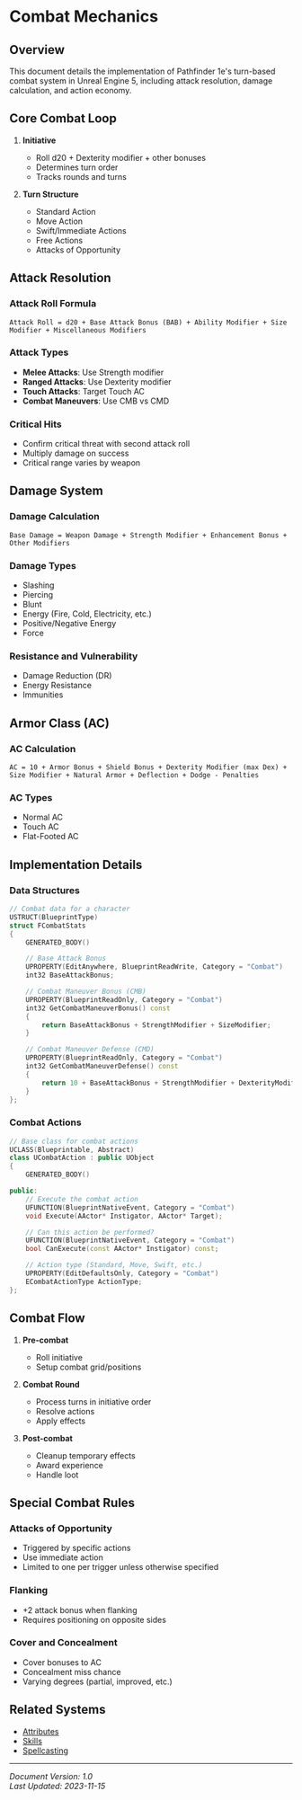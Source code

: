 # Combat Mechanics

## Overview
This document details the implementation of Pathfinder 1e's turn-based combat system in Unreal Engine 5, including attack resolution, damage calculation, and action economy.

## Core Combat Loop

1. **Initiative**
   - Roll d20 + Dexterity modifier + other bonuses
   - Determines turn order
   - Tracks rounds and turns

2. **Turn Structure**
   - Standard Action
   - Move Action
   - Swift/Immediate Actions
   - Free Actions
   - Attacks of Opportunity

## Attack Resolution

### Attack Roll Formula
```
Attack Roll = d20 + Base Attack Bonus (BAB) + Ability Modifier + Size Modifier + Miscellaneous Modifiers
```

### Attack Types
- **Melee Attacks**: Use Strength modifier
- **Ranged Attacks**: Use Dexterity modifier
- **Touch Attacks**: Target Touch AC
- **Combat Maneuvers**: Use CMB vs CMD

### Critical Hits
- Confirm critical threat with second attack roll
- Multiply damage on success
- Critical range varies by weapon

## Damage System

### Damage Calculation
```
Base Damage = Weapon Damage + Strength Modifier + Enhancement Bonus + Other Modifiers
```

### Damage Types
- Slashing
- Piercing
- Blunt
- Energy (Fire, Cold, Electricity, etc.)
- Positive/Negative Energy
- Force

### Resistance and Vulnerability
- Damage Reduction (DR)
- Energy Resistance
- Immunities

## Armor Class (AC)

### AC Calculation
```
AC = 10 + Armor Bonus + Shield Bonus + Dexterity Modifier (max Dex) + Size Modifier + Natural Armor + Deflection + Dodge - Penalties
```

### AC Types
- Normal AC
- Touch AC
- Flat-Footed AC

## Implementation Details

### Data Structures
```cpp
// Combat data for a character
USTRUCT(BlueprintType)
struct FCombatStats
{
    GENERATED_BODY()

    // Base Attack Bonus
    UPROPERTY(EditAnywhere, BlueprintReadWrite, Category = "Combat")
    int32 BaseAttackBonus;

    // Combat Maneuver Bonus (CMB)
    UPROPERTY(BlueprintReadOnly, Category = "Combat")
    int32 GetCombatManeuverBonus() const 
    { 
        return BaseAttackBonus + StrengthModifier + SizeModifier; 
    }

    // Combat Maneuver Defense (CMD)
    UPROPERTY(BlueprintReadOnly, Category = "Combat")
    int32 GetCombatManeuverDefense() const
    {
        return 10 + BaseAttackBonus + StrengthModifier + DexterityModifier + SizeModifier;
    }
};
```

### Combat Actions
```cpp
// Base class for combat actions
UCLASS(Blueprintable, Abstract)
class UCombatAction : public UObject
{
    GENERATED_BODY()

public:
    // Execute the combat action
    UFUNCTION(BlueprintNativeEvent, Category = "Combat")
    void Execute(AActor* Instigator, AActor* Target);

    // Can this action be performed?
    UFUNCTION(BlueprintNativeEvent, Category = "Combat")
    bool CanExecute(const AActor* Instigator) const;

    // Action type (Standard, Move, Swift, etc.)
    UPROPERTY(EditDefaultsOnly, Category = "Combat")
    ECombatActionType ActionType;
};
```

## Combat Flow

1. **Pre-combat**
   - Roll initiative
   - Setup combat grid/positions

2. **Combat Round**
   - Process turns in initiative order
   - Resolve actions
   - Apply effects

3. **Post-combat**
   - Cleanup temporary effects
   - Award experience
   - Handle loot

## Special Combat Rules

### Attacks of Opportunity
- Triggered by specific actions
- Use immediate action
- Limited to one per trigger unless otherwise specified

### Flanking
- +2 attack bonus when flanking
- Requires positioning on opposite sides

### Cover and Concealment
- Cover bonuses to AC
- Concealment miss chance
- Varying degrees (partial, improved, etc.)

## Related Systems
- [Attributes](attributes.md)
- [Skills](skills.md)
- [Spellcasting](spellcasting.md)

---
*Document Version: 1.0*  
*Last Updated: 2023-11-15*
